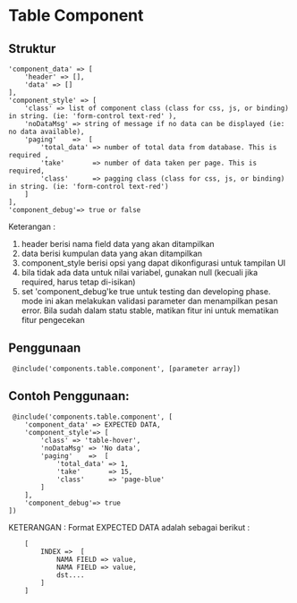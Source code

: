 # Table Component

## Struktur

	'component_data' => [
		'header' => [],
		'data' => []
	],
	'component_style' => [
		'class' => list of component class (class for css, js, or binding) in string. (ie: 'form-control text-red' ), 
		'noDataMsg' => string of message if no data can be displayed (ie: no data available),
		'paging'    =>  [
			'total_data' => number of total data from database. This is required ,
			'take'       => number of data taken per page. This is required,
			'class'      => pagging class (class for css, js, or binding) in string. (ie: 'form-control text-red') 
		]
	],
	'component_debug'=> true or false

Keterangan :
1. header berisi nama field data yang akan ditampilkan
2. data berisi kumpulan data yang akan ditampilkan
3. component_style berisi opsi yang dapat dikonfigurasi untuk tampilan UI
4. bila tidak ada data untuk nilai variabel, gunakan null (kecuali jika required, harus tetap di-isikan)
5. set 'component_debug'ke true untuk testing dan developing phase. mode ini akan melakukan validasi parameter dan menampilkan pesan error. Bila sudah dalam statu stable, matikan fitur ini untuk mematikan fitur pengecekan

## Penggunaan

	 @include('components.table.component', [parameter array])

## Contoh Penggunaan:

	 @include('components.table.component', [
		'component_data' => EXPECTED DATA,
		'component_style'=> [
			'class' => 'table-hover', 
			'noDataMsg' => 'No data',
			'paging'    =>  [
				'total_data' => 1,
				'take'       => 15,
				'class'      => 'page-blue' 
			]
		],
		'component_debug'=> true
	])

KETERANGAN :
Format EXPECTED DATA adalah sebagai berikut :

		[
			INDEX =>  [
				NAMA FIELD => value,
				NAMA FIELD => value,
				dst....
			]
		]
